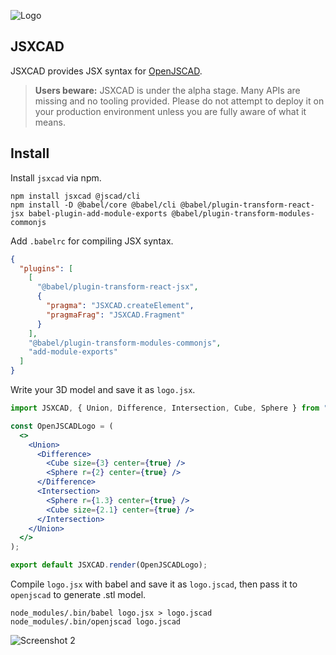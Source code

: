 ![Logo](https://raw.githubusercontent.com/uetchy/jsxcad/master/.github/banner.png)

## JSXCAD

JSXCAD provides JSX syntax for [OpenJSCAD](https://github.com/jscad/OpenJSCAD.org).

> **Users beware:** JSXCAD is under the alpha stage. Many APIs are missing and no tooling provided. Please do not attempt to deploy it on your production environment unless you are fully aware of what it means.

## Install

Install `jsxcad` via npm.

```shell
npm install jsxcad @jscad/cli
npm install -D @babel/core @babel/cli @babel/plugin-transform-react-jsx babel-plugin-add-module-exports @babel/plugin-transform-modules-commonjs
```

Add `.babelrc` for compiling JSX syntax.

```json
{
  "plugins": [
    [
      "@babel/plugin-transform-react-jsx",
      {
        "pragma": "JSXCAD.createElement",
        "pragmaFrag": "JSXCAD.Fragment"
      }
    ],
    "@babel/plugin-transform-modules-commonjs",
    "add-module-exports"
  ]
}
```

Write your 3D model and save it as `logo.jsx`.

```jsx
import JSXCAD, { Union, Difference, Intersection, Cube, Sphere } from "jsxcad";

const OpenJSCADLogo = (
  <>
    <Union>
      <Difference>
        <Cube size={3} center={true} />
        <Sphere r={2} center={true} />
      </Difference>
      <Intersection>
        <Sphere r={1.3} center={true} />
        <Cube size={2.1} center={true} />
      </Intersection>
    </Union>
  </>
);

export default JSXCAD.render(OpenJSCADLogo);
```

Compile `logo.jsx` with babel and save it as `logo.jscad`, then pass it to `openjscad` to generate .stl model.

```shell
node_modules/.bin/babel logo.jsx > logo.jscad
node_modules/.bin/openjscad logo.jscad
```

![Screenshot 2](https://raw.githubusercontent.com/uetchy/jsxcad/master/.github/conversion.png)
